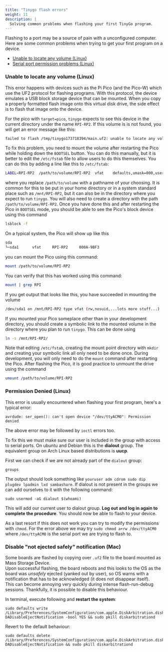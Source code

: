 ```yaml
---
title: "Tinygo flash errors"
weight: 11
description: |
  Solving common problems when flashing your first TinyGo program.
---
```


Flashing to a port may be a source of pain with a unconfigured computer. Here are some common problems when trying to get your first program on a device.

* [Unable to locate any volume (Linux)](#unable-to-locate-any-volume-inux)
* [Serial port permission problems (Linux)](#permission-denied-linux)

### Unable to locate any volume (Linux)

This error happens with devices such as the Pi Pico (and the Pico-W) which use the UF2 protocol for flashing programs.  With this protocol, the device 
emulates a USB block storage device that can be mounted. When you copy a properly formatted flash image onto this virtual disk drive, the side effect
is to flash that image onto the device.

For the pico with `target=pico`, `tinygo` expects to see this device in the current directory under the name `RPI-RP2`. If this volume is is not found,
you will get an error message like this:
```bash
failed to flash /tmp/tinygo173718394/main.uf2: unable to locate any volume: [RPI-RP2]
```

To fix this problem, you need to mount the volume after restarting the Pico while holding down the `BOOTSEL` button. You can do this manually, but it
is better to edit the `/etc/fstab` file to allow users to do this themselves. You can do this by adding a line like this to `/etc/fstab`:
```bash
LABEL=RPI-RP2  /path/to/volume/RPI-RP2  vfat	defaults,umask=000,users
```
where you replace `/path/to/volume` with a pathname of your choosing. It is common for this to be put in your home directory or in a system standard
place such as `/mnt/RPI-RP2`, but it can also be in the directory where you expect to run `tinygo`. You will also need to create a directory with the path 
`/path/to/volume/RPI-RP2`. Once you have done this and after restarting the Pico in
`BOOTSEL` mode, you should be able to see the Pico's block device using this command
```bash
lsblock -f
```
On a typical system, the Pico will show up like this
```bash
sda                                                                                  
└─sda1      vfat     RPI-RP2     000A-9BF3
```
you can mount the Pico using this command:
```bash
mount /path/to/volume/RPI-RP2
```
You can verify that this has worked using this command:
```bash
mount | grep RPI
```
If you get output that looks like this, you have succeeded in mounting the volume
```bash
/dev/sda1 on /mnt/RPI-RP2 type vfat (rw,nosuid,...lots more stuff...)
```
If you mounted your Pico someplace other than in your development directory, you should create a symbolic
link to the mounted volume in the directory where you plan to run `tinygo`. This can be done using
```bash
ln -s /mnt/RPI-RP2/
```
Note that editing `/etc/fstab`, creating the mount point directory with `mkdir` and creating your symbolic
link all only need to be done once. During development, you will only need to do the `mount` command
after restarting the Pico. After flashing the Pico, it is good practice to unmount the drive using the command
```bash
umount /path/to/volume/RPI-RP2
```
### Permission Denied (Linux)

This error is usually encountered when flashing your first program, here's a typical error:
```
avrdude: ser_open(): can't open device "/dev/ttyACM0": Permission denied
```

The above error may be followed by `ioctl` errors too.

To fix this we must make sure our user is included in the group with access to serial ports. On ubuntu and Debian this is the **dialout** group. The equivalent group on Arch Linux based distributions is **uucp**.

First we can check if we are not already part of the `dialout` group:

```shell
groups
```
The output should look something like `youruser adm cdrom sudo dip plugdev lpadmin lxd sambashare`. If dialout is not present in the groups we can add ourselves to it with the following command:

```shell
sudo usermod -aG dialout $(whoami)
```
This will add our current user to dialout group. **Log out and log in again to complete the procedure**. You should now be able to flash to your device. 

As a last resort if this does not work you can try to modify the permissions with `chmod`. For the error above we may try `sudo chmod a+rw /dev/ttyACM0` where `/dev/ttyACM0` is the serial port we are trying to flash to.

### Disable "not ejected safely" notification (Mac)

Some boards are flashed by copying over `.uf2` file to the board mounted as Mass Storage Device.  
Upon successful flashing, the board reboots and this looks to the OS as the board was _unsafely_ ejected (yanked out by user), so OS warns with a notification that has to be acknowledged (it does not disappear itself).  
This can become annoying very quickly during intense flash-run-debug sessions. Thankfully, it is possible to disable this behaviour.  

In terminal, execute following and **restart the system**:
```
sudo defaults write /Library/Preferences/SystemConfiguration/com.apple.DiskArbitration.diskarbitrationd.plist DADisableEjectNotification -bool YES && sudo pkill diskarbitrationd
```

Revert to the default behaviour:
```
sudo defaults delete /Library/Preferences/SystemConfiguration/com.apple.DiskArbitration.diskarbitrationd.plist DADisableEjectNotification && sudo pkill diskarbitrationd
```
